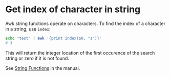 # Get index of character in string

Awk string functions operate on characters. To find the index of a character in a string, use `index`:

```bash
echo "test" | awk '{print index($0, "s")}'
# 3
```

This will return the integer location of the first occurence of the search string or zero if it is not found.

See [String Functions](https://www.gnu.org/software/gawk/manual/html_node/String-Functions.html#String-Functions) in the manual. 